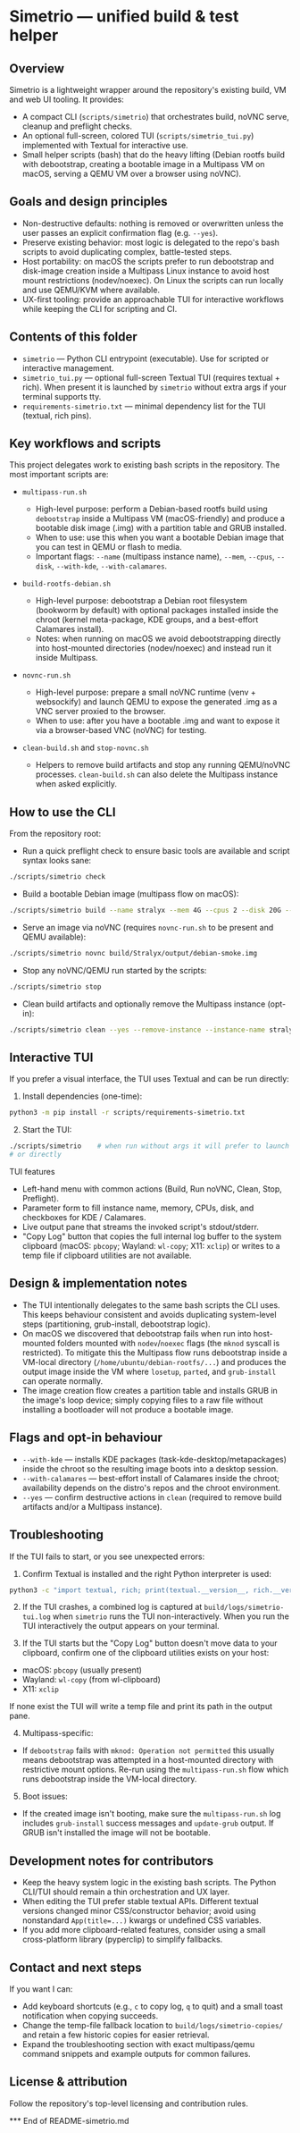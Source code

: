 Simetrio — unified build & test helper
=====================================

Overview
--------
Simetrio is a lightweight wrapper around the repository's existing build, VM and web UI tooling. It provides:

- A compact CLI (`scripts/simetrio`) that orchestrates build, noVNC serve, cleanup and preflight checks.
- An optional full-screen, colored TUI (`scripts/simetrio_tui.py`) implemented with Textual for interactive use.
- Small helper scripts (bash) that do the heavy lifting (Debian rootfs build with debootstrap, creating a bootable image in a Multipass VM on macOS, serving a QEMU VM over a browser using noVNC).

Goals and design principles
---------------------------
- Non-destructive defaults: nothing is removed or overwritten unless the user passes an explicit confirmation flag (e.g. `--yes`).
- Preserve existing behavior: most logic is delegated to the repo's bash scripts to avoid duplicating complex, battle-tested steps.
- Host portability: on macOS the scripts prefer to run debootstrap and disk-image creation inside a Multipass Linux instance to avoid host mount restrictions (nodev/noexec). On Linux the scripts can run locally and use QEMU/KVM where available.
- UX-first tooling: provide an approachable TUI for interactive workflows while keeping the CLI for scripting and CI.

Contents of this folder
-----------------------
- `simetrio` — Python CLI entrypoint (executable). Use for scripted or interactive management.
- `simetrio_tui.py` — optional full-screen Textual TUI (requires textual + rich). When present it is launched by `simetrio` without extra args if your terminal supports tty.
- `requirements-simetrio.txt` — minimal dependency list for the TUI (textual, rich pins).

Key workflows and scripts
-------------------------
This project delegates work to existing bash scripts in the repository. The most important scripts are:

- `multipass-run.sh`
	- High-level purpose: perform a Debian-based rootfs build using `debootstrap` inside a Multipass VM (macOS-friendly) and produce a bootable disk image (.img) with a partition table and GRUB installed.
	- When to use: use this when you want a bootable Debian image that you can test in QEMU or flash to media.
	- Important flags: `--name` (multipass instance name), `--mem`, `--cpus`, `--disk`, `--with-kde`, `--with-calamares`.

- `build-rootfs-debian.sh`
	- High-level purpose: debootstrap a Debian root filesystem (bookworm by default) with optional packages installed inside the chroot (kernel meta-package, KDE groups, and a best-effort Calamares install).
	- Notes: when running on macOS we avoid debootstrapping directly into host-mounted directories (nodev/noexec) and instead run it inside Multipass.

- `novnc-run.sh`
	- High-level purpose: prepare a small noVNC runtime (venv + websockify) and launch QEMU to expose the generated .img as a VNC server proxied to the browser.
	- When to use: after you have a bootable .img and want to expose it via a browser-based VNC (noVNC) for testing.

- `clean-build.sh` and `stop-novnc.sh`
	- Helpers to remove build artifacts and stop any running QEMU/noVNC processes. `clean-build.sh` can also delete the Multipass instance when asked explicitly.

How to use the CLI
------------------
From the repository root:

- Run a quick preflight check to ensure basic tools are available and script syntax looks sane:

```bash
./scripts/simetrio check
```

- Build a bootable Debian image (multipass flow on macOS):

```bash
./scripts/simetrio build --name stralyx --mem 4G --cpus 2 --disk 20G --with-kde --with-calamares
```

- Serve an image via noVNC (requires `novnc-run.sh` to be present and QEMU available):

```bash
./scripts/simetrio novnc build/Stralyx/output/debian-smoke.img
```

- Stop any noVNC/QEMU run started by the scripts:

```bash
./scripts/simetrio stop
```

- Clean build artifacts and optionally remove the Multipass instance (opt-in):

```bash
./scripts/simetrio clean --yes --remove-instance --instance-name stralyx
```

Interactive TUI
---------------
If you prefer a visual interface, the TUI uses Textual and can be run directly:

1) Install dependencies (one-time):

```bash
python3 -m pip install -r scripts/requirements-simetrio.txt
```

2) Start the TUI:

```bash
./scripts/simetrio    # when run without args it will prefer to launch the TUI if available
# or directly
```

TUI features
- Left-hand menu with common actions (Build, Run noVNC, Clean, Stop, Preflight).
- Parameter form to fill instance name, memory, CPUs, disk, and checkboxes for KDE / Calamares.
- Live output pane that streams the invoked script's stdout/stderr.
- "Copy Log" button that copies the full internal log buffer to the system clipboard (macOS: `pbcopy`; Wayland: `wl-copy`; X11: `xclip`) or writes to a temp file if clipboard utilities are not available.

Design & implementation notes
-----------------------------
- The TUI intentionally delegates to the same bash scripts the CLI uses. This keeps behaviour consistent and avoids duplicating system-level steps (partitioning, grub-install, debootstrap logic).
- On macOS we discovered that debootstrap fails when run into host-mounted folders mounted with `nodev`/`noexec` flags (the `mknod` syscall is restricted). To mitigate this the Multipass flow runs debootstrap inside a VM-local directory (`/home/ubuntu/debian-rootfs/...`) and produces the output image inside the VM where `losetup`, `parted`, and `grub-install` can operate normally.
- The image creation flow creates a partition table and installs GRUB in the image's loop device; simply copying files to a raw file without installing a bootloader will not produce a bootable image.

Flags and opt-in behaviour
-------------------------
- `--with-kde` — installs KDE packages (task-kde-desktop/metapackages) inside the chroot so the resulting image boots into a desktop session.
- `--with-calamares` — best-effort install of Calamares inside the chroot; availability depends on the distro's repos and the chroot environment.
- `--yes` — confirm destructive actions in `clean` (required to remove build artifacts and/or a Multipass instance).

Troubleshooting
---------------
If the TUI fails to start, or you see unexpected errors:

1) Confirm Textual is installed and the right Python interpreter is used:

```bash
python3 -c "import textual, rich; print(textual.__version__, rich.__version__)"
```

2) If the TUI crashes, a combined log is captured at `build/logs/simetrio-tui.log` when `simetrio` runs the TUI non-interactively. When you run the TUI interactively the output appears on your terminal.

3) If the TUI starts but the "Copy Log" button doesn't move data to your clipboard, confirm one of the clipboard utilities exists on your host:

- macOS: `pbcopy` (usually present)
- Wayland: `wl-copy` (from wl-clipboard)
- X11: `xclip`

If none exist the TUI will write a temp file and print its path in the output pane.

4) Multipass-specific:
- If `debootstrap` fails with `mknod: Operation not permitted` this usually means debootstrap was attempted in a host-mounted directory with restrictive mount options. Re-run using the `multipass-run.sh` flow which runs debootstrap inside the VM-local directory.

5) Boot issues:
- If the created image isn't booting, make sure the `multipass-run.sh` log includes `grub-install` success messages and `update-grub` output. If GRUB isn't installed the image will not be bootable.

Development notes for contributors
----------------------------------
- Keep the heavy system logic in the existing bash scripts. The Python CLI/TUI should remain a thin orchestration and UX layer.
- When editing the TUI prefer stable textual APIs. Different textual versions changed minor CSS/constructor behavior; avoid using nonstandard `App(title=...)` kwargs or undefined CSS variables.
- If you add more clipboard-related features, consider using a small cross-platform library (pyperclip) to simplify fallbacks.

Contact and next steps
----------------------
If you want I can:
- Add keyboard shortcuts (e.g., `c` to copy log, `q` to quit) and a small toast notification when copying succeeds.
- Change the temp-file fallback location to `build/logs/simetrio-copies/` and retain a few historic copies for easier retrieval.
- Expand the troubleshooting section with exact multipass/qemu command snippets and example outputs for common failures.

License & attribution
---------------------
Follow the repository's top-level licensing and contribution rules.


*** End of README-simetrio.md

